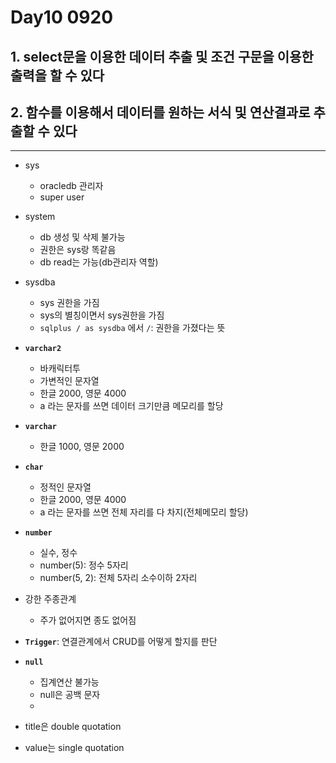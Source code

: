 # Day10 0920



## 1. select문을 이용한 데이터 추출 및 조건 구문을 이용한 출력을 할 수 있다

## 2. 함수를 이용해서 데이터를 원하는 서식 및 연산결과로 추출할 수 있다



<hr/>

- sys
  - oracledb 관리자
  - super user
- system
  - db 생성 및 삭제 불가능
  - 권한은 sys랑 똑같음
  - db read는 가능(db관리자 역할)
- sysdba
  - sys 권한을 가짐
  - sys의 별칭이면서 sys권한을 가짐
  - `sqlplus / as sysdba` 에서 `/`: 권한을 가졌다는 뜻

- **`varchar2`**
  - 바캐릭터투
  - 가변적인 문자열
  - 한글 2000, 영문 4000
  - a 라는 문자를 쓰면 데이터 크기만큼 메모리를 할당
- **`varchar`**
  - 한글 1000, 영문 2000
- **`char`**
  - 정적인 문자열
  - 한글 2000, 영문 4000
  - a 라는 문자를 쓰면 전체 자리를 다 차지(전체메모리 할당)
- **`number`**
  - 실수, 정수
  - number(5): 정수 5자리
  - number(5, 2): 전체 5자리 소수이하 2자리

- 강한 주종관계
  - 주가 없어지면 종도 없어짐
- **`Trigger`**: 연결관계에서 CRUD를 어떻게 할지를 판단

- **`null`**
  - 집계연산 불가능
  - null은 공백 문자
  - 
- title은 double quotation
- value는 single quotation

